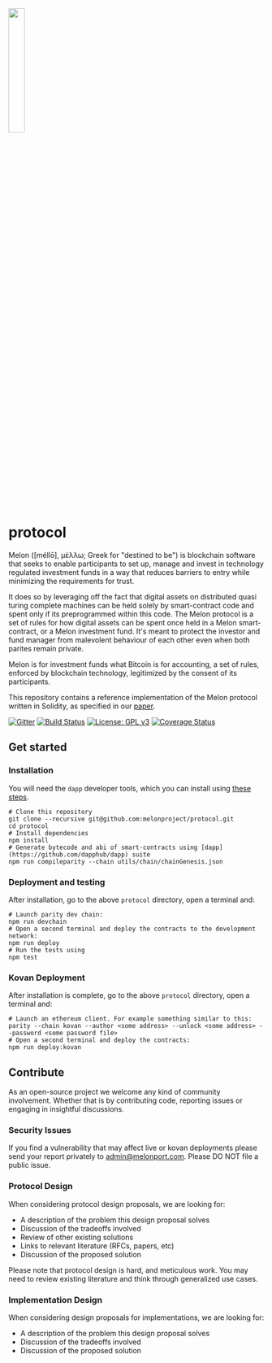 <img src = "https://github.com/melonproject/branding/blob/master/melon/03_M_logo.jpg" width = "25%">

# protocol

Melon ([méllō], μέλλω; Greek for "destined to be") is blockchain software that seeks to enable participants to set up, manage and invest in technology regulated investment funds in a way that reduces barriers to entry while minimizing the requirements for trust.

It does so by leveraging off the fact that digital assets on distributed quasi turing complete machines can be held solely by smart-contract code and spent only if its preprogrammed within this code. The Melon protocol is a set of rules for how digital assets can be spent once held in a Melon smart-contract, or a Melon investment fund. It's meant to protect the investor and fund manager from malevolent behaviour of each other even when both parites remain private.

Melon is for investment funds what Bitcoin is for accounting, a set of rules, enforced by blockchain technology, legitimized by the consent of its participants.

This repository contains a reference implementation of the Melon protocol written in Solidity, as specified in our [paper][paper-url].

[![Gitter][gitter-badge]][gitter-url]
[![Build Status](https://travis-ci.org/melonproject/protocol.svg?branch=master)](https://travis-ci.org/melonproject/protocol)
[![License: GPL v3][license-badge]][license-badge-url]
[![Coverage Status](https://coveralls.io/repos/github/melonproject/protocol/badge.svg?branch=master)](https://coveralls.io/github/melonproject/protocol?branch=master)

## Get started


### Installation

You will need the `dapp` developer tools, which you can install using [these steps](http://dapp.tools/).

    # Clone this repository
    git clone --recursive git@github.com:melonproject/protocol.git
    cd protocol
    # Install dependencies
    npm install
    # Generate bytecode and abi of smart-contracts using [dapp](https://github.com/dapphub/dapp) suite
    npm run compileparity --chain utils/chain/chainGenesis.json

### Deployment and testing

After installation, go to the above `protocol` directory, open a terminal and:

    # Launch parity dev chain:
    npm run devchain
    # Open a second terminal and deploy the contracts to the development network:
    npm run deploy
    # Run the tests using
    npm test


### Kovan Deployment

After installation is complete, go to the above `protocol` directory, open a terminal and:

    # Launch an ethereum client. For example something similar to this:
    parity --chain kovan --author <some address> --unlock <some address> --password <some password file>
    # Open a second terminal and deploy the contracts:
    npm run deploy:kovan


## Contribute

As an open-source project we welcome any kind of community involvement. Whether that is by contributing code, reporting issues or engaging in insightful discussions.

### Security Issues

If you find a vulnerability that may affect live or kovan deployments please send your report privately to admin@melonport.com. Please DO NOT file a public issue.

### Protocol Design

When considering protocol design proposals, we are looking for:

- A description of the problem this design proposal solves
- Discussion of the tradeoffs involved
- Review of other existing solutions
- Links to relevant literature (RFCs, papers, etc)
- Discussion of the proposed solution

Please note that protocol design is hard, and meticulous work. You may need to review existing literature and think through generalized use cases.

### Implementation Design

When considering design proposals for implementations, we are looking for:

- A description of the problem this design proposal solves
- Discussion of the tradeoffs involved
- Discussion of the proposed solution

[paper-url]: https://github.com/melonproject/paper/blob/master/melonprotocol.pdf
[gitter-badge]: https://img.shields.io/gitter/room/melonproject/general.js.svg?style=flat-square
[gitter-url]: https://gitter.im/melonproject/general?utm_source=badge&utm_medium=badge&utm_campaign=pr-badge&utm_content=badge
[license-badge]: https://img.shields.io/badge/License-GPL%20v3-blue.svg?style=flat-square
[license-badge-url]: ./LICENSE
[dependencies-badge]: https://img.shields.io/david/melonproject/melon.js.svg?style=flat-square
[dependencies-badge-url]: https://david-dm.org/melonproject/melon.js
[devDependencies-badge]: https://img.shields.io/david/dev/melonproject/melon.js.svg?style=flat-square
[devDependencies-badge-url]: https://david-dm.org/melonproject/portal#info=devDependencies
[NSP Status badge]: https://nodesecurity.io/orgs/melonproject/projects/cb1dd04e-1069-4ffd-8210-70ec757ed3de/badge?style=flat-square
[NSP Status]: https://nodesecurity.io/orgs/melonproject/projects/cb1dd04e-1069-4ffd-8210-70ec757ed3de
